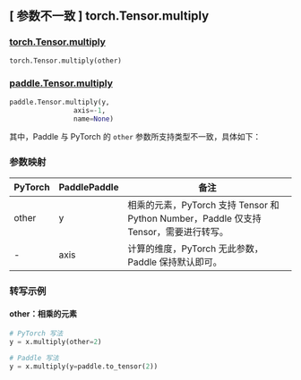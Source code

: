 ## [ 参数不一致 ] torch.Tensor.multiply

### [torch.Tensor.multiply](https://pytorch.org/docs/1.13/generated/torch.Tensor.multiply.html)

```python
torch.Tensor.multiply(other)
```

### [paddle.Tensor.multiply](https://www.paddlepaddle.org.cn/documentation/docs/zh/api/paddle/Tensor_cn.html#multiply-y-axis-1-name-none)

```python
paddle.Tensor.multiply(y,
                axis=-1,
                name=None)
```

其中，Paddle 与 PyTorch 的 `other` 参数所支持类型不一致，具体如下：

### 参数映射
| PyTorch       | PaddlePaddle | 备注                                             |
| ------------- | ------------ | ----------------------------------------------- |
| other         | y            | 相乘的元素，PyTorch 支持 Tensor 和 Python Number，Paddle 仅支持 Tensor，需要进行转写。                       |
| -             | axis         | 计算的维度，PyTorch 无此参数， Paddle 保持默认即可。|

### 转写示例
#### other：相乘的元素
```python
# PyTorch 写法
y = x.multiply(other=2)

# Paddle 写法
y = x.multiply(y=paddle.to_tensor(2))
```
